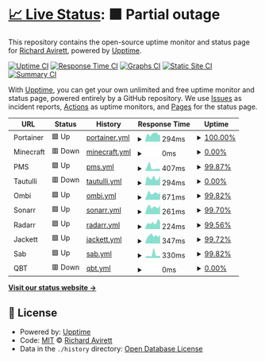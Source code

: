 # [📈 Live Status](https://status.redacted-designs.com): <!--live status--> **🟧 Partial outage**

This repository contains the open-source uptime monitor and status page for [Richard Avirett](https://status.redacted-designs.com), powered by [Upptime](https://github.com/upptime/upptime).

[![Uptime CI](https://github.com/ravirett/megastor-monitor/workflows/Uptime%20CI/badge.svg)](https://github.com/ravirett/megastor-monitor/actions?query=workflow%3A%22Uptime+CI%22)
[![Response Time CI](https://github.com/ravirett/megastor-monitor/workflows/Response%20Time%20CI/badge.svg)](https://github.com/ravirett/megastor-monitor/actions?query=workflow%3A%22Response+Time+CI%22)
[![Graphs CI](https://github.com/ravirett/megastor-monitor/workflows/Graphs%20CI/badge.svg)](https://github.com/ravirett/megastor-monitor/actions?query=workflow%3A%22Graphs+CI%22)
[![Static Site CI](https://github.com/ravirett/megastor-monitor/workflows/Static%20Site%20CI/badge.svg)](https://github.com/ravirett/megastor-monitor/actions?query=workflow%3A%22Static+Site+CI%22)
[![Summary CI](https://github.com/ravirett/megastor-monitor/workflows/Summary%20CI/badge.svg)](https://github.com/ravirett/megastor-monitor/actions?query=workflow%3A%22Summary+CI%22)

With [Upptime](https://upptime.js.org), you can get your own unlimited and free uptime monitor and status page, powered entirely by a GitHub repository. We use [Issues](https://github.com/ravirett/megastor-monitor/issues) as incident reports, [Actions](https://github.com/ravirett/megastor-monitor/actions) as uptime monitors, and [Pages](https://status.redacted-designs.com) for the status page.

<!--start: status pages-->
<!-- This summary is generated by Upptime (https://github.com/upptime/upptime) -->
<!-- Do not edit this manually, your changes will be overwritten -->
<!-- prettier-ignore -->
| URL | Status | History | Response Time | Uptime |
| --- | ------ | ------- | ------------- | ------ |
| <img alt="" src="https://icons.duckduckgo.com/ip3/null.ico" height="13"> Portainer | 🟩 Up | [portainer.yml](https://github.com/ravirett/megastor-monitor/commits/HEAD/history/portainer.yml) | <details><summary><img alt="Response time graph" src="./graphs/portainer/response-time-week.png" height="20"> 294ms</summary><br><a href="https://ravirett.github.io/megastor-monitor/history/portainer"><img alt="Response time 333" src="https://img.shields.io/endpoint?url=https%3A%2F%2Fraw.githubusercontent.com%2Fravirett%2Fmegastor-monitor%2FHEAD%2Fapi%2Fportainer%2Fresponse-time.json"></a><br><a href="https://ravirett.github.io/megastor-monitor/history/portainer"><img alt="24-hour response time 298" src="https://img.shields.io/endpoint?url=https%3A%2F%2Fraw.githubusercontent.com%2Fravirett%2Fmegastor-monitor%2FHEAD%2Fapi%2Fportainer%2Fresponse-time-day.json"></a><br><a href="https://ravirett.github.io/megastor-monitor/history/portainer"><img alt="7-day response time 294" src="https://img.shields.io/endpoint?url=https%3A%2F%2Fraw.githubusercontent.com%2Fravirett%2Fmegastor-monitor%2FHEAD%2Fapi%2Fportainer%2Fresponse-time-week.json"></a><br><a href="https://ravirett.github.io/megastor-monitor/history/portainer"><img alt="30-day response time 333" src="https://img.shields.io/endpoint?url=https%3A%2F%2Fraw.githubusercontent.com%2Fravirett%2Fmegastor-monitor%2FHEAD%2Fapi%2Fportainer%2Fresponse-time-month.json"></a><br><a href="https://ravirett.github.io/megastor-monitor/history/portainer"><img alt="1-year response time 333" src="https://img.shields.io/endpoint?url=https%3A%2F%2Fraw.githubusercontent.com%2Fravirett%2Fmegastor-monitor%2FHEAD%2Fapi%2Fportainer%2Fresponse-time-year.json"></a></details> | <details><summary><a href="https://ravirett.github.io/megastor-monitor/history/portainer">100.00%</a></summary><a href="https://ravirett.github.io/megastor-monitor/history/portainer"><img alt="All-time uptime 99.99%" src="https://img.shields.io/endpoint?url=https%3A%2F%2Fraw.githubusercontent.com%2Fravirett%2Fmegastor-monitor%2FHEAD%2Fapi%2Fportainer%2Fuptime.json"></a><br><a href="https://ravirett.github.io/megastor-monitor/history/portainer"><img alt="24-hour uptime 100.00%" src="https://img.shields.io/endpoint?url=https%3A%2F%2Fraw.githubusercontent.com%2Fravirett%2Fmegastor-monitor%2FHEAD%2Fapi%2Fportainer%2Fuptime-day.json"></a><br><a href="https://ravirett.github.io/megastor-monitor/history/portainer"><img alt="7-day uptime 100.00%" src="https://img.shields.io/endpoint?url=https%3A%2F%2Fraw.githubusercontent.com%2Fravirett%2Fmegastor-monitor%2FHEAD%2Fapi%2Fportainer%2Fuptime-week.json"></a><br><a href="https://ravirett.github.io/megastor-monitor/history/portainer"><img alt="30-day uptime 99.99%" src="https://img.shields.io/endpoint?url=https%3A%2F%2Fraw.githubusercontent.com%2Fravirett%2Fmegastor-monitor%2FHEAD%2Fapi%2Fportainer%2Fuptime-month.json"></a><br><a href="https://ravirett.github.io/megastor-monitor/history/portainer"><img alt="1-year uptime 99.99%" src="https://img.shields.io/endpoint?url=https%3A%2F%2Fraw.githubusercontent.com%2Fravirett%2Fmegastor-monitor%2FHEAD%2Fapi%2Fportainer%2Fuptime-year.json"></a></details>
| <img alt="" src="https://icons.duckduckgo.com/ip3/null.ico" height="13"> Minecraft | 🟥 Down | [minecraft.yml](https://github.com/ravirett/megastor-monitor/commits/HEAD/history/minecraft.yml) | <details><summary><img alt="Response time graph" src="./graphs/minecraft/response-time-week.png" height="20"> 0ms</summary><br><a href="https://ravirett.github.io/megastor-monitor/history/minecraft"><img alt="Response time 0" src="https://img.shields.io/endpoint?url=https%3A%2F%2Fraw.githubusercontent.com%2Fravirett%2Fmegastor-monitor%2FHEAD%2Fapi%2Fminecraft%2Fresponse-time.json"></a><br><a href="https://ravirett.github.io/megastor-monitor/history/minecraft"><img alt="24-hour response time 0" src="https://img.shields.io/endpoint?url=https%3A%2F%2Fraw.githubusercontent.com%2Fravirett%2Fmegastor-monitor%2FHEAD%2Fapi%2Fminecraft%2Fresponse-time-day.json"></a><br><a href="https://ravirett.github.io/megastor-monitor/history/minecraft"><img alt="7-day response time 0" src="https://img.shields.io/endpoint?url=https%3A%2F%2Fraw.githubusercontent.com%2Fravirett%2Fmegastor-monitor%2FHEAD%2Fapi%2Fminecraft%2Fresponse-time-week.json"></a><br><a href="https://ravirett.github.io/megastor-monitor/history/minecraft"><img alt="30-day response time 0" src="https://img.shields.io/endpoint?url=https%3A%2F%2Fraw.githubusercontent.com%2Fravirett%2Fmegastor-monitor%2FHEAD%2Fapi%2Fminecraft%2Fresponse-time-month.json"></a><br><a href="https://ravirett.github.io/megastor-monitor/history/minecraft"><img alt="1-year response time 0" src="https://img.shields.io/endpoint?url=https%3A%2F%2Fraw.githubusercontent.com%2Fravirett%2Fmegastor-monitor%2FHEAD%2Fapi%2Fminecraft%2Fresponse-time-year.json"></a></details> | <details><summary><a href="https://ravirett.github.io/megastor-monitor/history/minecraft">0.00%</a></summary><a href="https://ravirett.github.io/megastor-monitor/history/minecraft"><img alt="All-time uptime 0.00%" src="https://img.shields.io/endpoint?url=https%3A%2F%2Fraw.githubusercontent.com%2Fravirett%2Fmegastor-monitor%2FHEAD%2Fapi%2Fminecraft%2Fuptime.json"></a><br><a href="https://ravirett.github.io/megastor-monitor/history/minecraft"><img alt="24-hour uptime 0.00%" src="https://img.shields.io/endpoint?url=https%3A%2F%2Fraw.githubusercontent.com%2Fravirett%2Fmegastor-monitor%2FHEAD%2Fapi%2Fminecraft%2Fuptime-day.json"></a><br><a href="https://ravirett.github.io/megastor-monitor/history/minecraft"><img alt="7-day uptime 0.00%" src="https://img.shields.io/endpoint?url=https%3A%2F%2Fraw.githubusercontent.com%2Fravirett%2Fmegastor-monitor%2FHEAD%2Fapi%2Fminecraft%2Fuptime-week.json"></a><br><a href="https://ravirett.github.io/megastor-monitor/history/minecraft"><img alt="30-day uptime 0.00%" src="https://img.shields.io/endpoint?url=https%3A%2F%2Fraw.githubusercontent.com%2Fravirett%2Fmegastor-monitor%2FHEAD%2Fapi%2Fminecraft%2Fuptime-month.json"></a><br><a href="https://ravirett.github.io/megastor-monitor/history/minecraft"><img alt="1-year uptime 0.00%" src="https://img.shields.io/endpoint?url=https%3A%2F%2Fraw.githubusercontent.com%2Fravirett%2Fmegastor-monitor%2FHEAD%2Fapi%2Fminecraft%2Fuptime-year.json"></a></details>
| <img alt="" src="https://icons.duckduckgo.com/ip3/null.ico" height="13"> PMS | 🟩 Up | [pms.yml](https://github.com/ravirett/megastor-monitor/commits/HEAD/history/pms.yml) | <details><summary><img alt="Response time graph" src="./graphs/pms/response-time-week.png" height="20"> 407ms</summary><br><a href="https://ravirett.github.io/megastor-monitor/history/pms"><img alt="Response time 333" src="https://img.shields.io/endpoint?url=https%3A%2F%2Fraw.githubusercontent.com%2Fravirett%2Fmegastor-monitor%2FHEAD%2Fapi%2Fpms%2Fresponse-time.json"></a><br><a href="https://ravirett.github.io/megastor-monitor/history/pms"><img alt="24-hour response time 263" src="https://img.shields.io/endpoint?url=https%3A%2F%2Fraw.githubusercontent.com%2Fravirett%2Fmegastor-monitor%2FHEAD%2Fapi%2Fpms%2Fresponse-time-day.json"></a><br><a href="https://ravirett.github.io/megastor-monitor/history/pms"><img alt="7-day response time 407" src="https://img.shields.io/endpoint?url=https%3A%2F%2Fraw.githubusercontent.com%2Fravirett%2Fmegastor-monitor%2FHEAD%2Fapi%2Fpms%2Fresponse-time-week.json"></a><br><a href="https://ravirett.github.io/megastor-monitor/history/pms"><img alt="30-day response time 333" src="https://img.shields.io/endpoint?url=https%3A%2F%2Fraw.githubusercontent.com%2Fravirett%2Fmegastor-monitor%2FHEAD%2Fapi%2Fpms%2Fresponse-time-month.json"></a><br><a href="https://ravirett.github.io/megastor-monitor/history/pms"><img alt="1-year response time 333" src="https://img.shields.io/endpoint?url=https%3A%2F%2Fraw.githubusercontent.com%2Fravirett%2Fmegastor-monitor%2FHEAD%2Fapi%2Fpms%2Fresponse-time-year.json"></a></details> | <details><summary><a href="https://ravirett.github.io/megastor-monitor/history/pms">99.87%</a></summary><a href="https://ravirett.github.io/megastor-monitor/history/pms"><img alt="All-time uptime 99.83%" src="https://img.shields.io/endpoint?url=https%3A%2F%2Fraw.githubusercontent.com%2Fravirett%2Fmegastor-monitor%2FHEAD%2Fapi%2Fpms%2Fuptime.json"></a><br><a href="https://ravirett.github.io/megastor-monitor/history/pms"><img alt="24-hour uptime 99.06%" src="https://img.shields.io/endpoint?url=https%3A%2F%2Fraw.githubusercontent.com%2Fravirett%2Fmegastor-monitor%2FHEAD%2Fapi%2Fpms%2Fuptime-day.json"></a><br><a href="https://ravirett.github.io/megastor-monitor/history/pms"><img alt="7-day uptime 99.87%" src="https://img.shields.io/endpoint?url=https%3A%2F%2Fraw.githubusercontent.com%2Fravirett%2Fmegastor-monitor%2FHEAD%2Fapi%2Fpms%2Fuptime-week.json"></a><br><a href="https://ravirett.github.io/megastor-monitor/history/pms"><img alt="30-day uptime 99.83%" src="https://img.shields.io/endpoint?url=https%3A%2F%2Fraw.githubusercontent.com%2Fravirett%2Fmegastor-monitor%2FHEAD%2Fapi%2Fpms%2Fuptime-month.json"></a><br><a href="https://ravirett.github.io/megastor-monitor/history/pms"><img alt="1-year uptime 99.83%" src="https://img.shields.io/endpoint?url=https%3A%2F%2Fraw.githubusercontent.com%2Fravirett%2Fmegastor-monitor%2FHEAD%2Fapi%2Fpms%2Fuptime-year.json"></a></details>
| <img alt="" src="https://icons.duckduckgo.com/ip3/null.ico" height="13"> Tautulli | 🟥 Down | [tautulli.yml](https://github.com/ravirett/megastor-monitor/commits/HEAD/history/tautulli.yml) | <details><summary><img alt="Response time graph" src="./graphs/tautulli/response-time-week.png" height="20"> 294ms</summary><br><a href="https://ravirett.github.io/megastor-monitor/history/tautulli"><img alt="Response time 259" src="https://img.shields.io/endpoint?url=https%3A%2F%2Fraw.githubusercontent.com%2Fravirett%2Fmegastor-monitor%2FHEAD%2Fapi%2Ftautulli%2Fresponse-time.json"></a><br><a href="https://ravirett.github.io/megastor-monitor/history/tautulli"><img alt="24-hour response time 378" src="https://img.shields.io/endpoint?url=https%3A%2F%2Fraw.githubusercontent.com%2Fravirett%2Fmegastor-monitor%2FHEAD%2Fapi%2Ftautulli%2Fresponse-time-day.json"></a><br><a href="https://ravirett.github.io/megastor-monitor/history/tautulli"><img alt="7-day response time 294" src="https://img.shields.io/endpoint?url=https%3A%2F%2Fraw.githubusercontent.com%2Fravirett%2Fmegastor-monitor%2FHEAD%2Fapi%2Ftautulli%2Fresponse-time-week.json"></a><br><a href="https://ravirett.github.io/megastor-monitor/history/tautulli"><img alt="30-day response time 259" src="https://img.shields.io/endpoint?url=https%3A%2F%2Fraw.githubusercontent.com%2Fravirett%2Fmegastor-monitor%2FHEAD%2Fapi%2Ftautulli%2Fresponse-time-month.json"></a><br><a href="https://ravirett.github.io/megastor-monitor/history/tautulli"><img alt="1-year response time 259" src="https://img.shields.io/endpoint?url=https%3A%2F%2Fraw.githubusercontent.com%2Fravirett%2Fmegastor-monitor%2FHEAD%2Fapi%2Ftautulli%2Fresponse-time-year.json"></a></details> | <details><summary><a href="https://ravirett.github.io/megastor-monitor/history/tautulli">0.00%</a></summary><a href="https://ravirett.github.io/megastor-monitor/history/tautulli"><img alt="All-time uptime 0.00%" src="https://img.shields.io/endpoint?url=https%3A%2F%2Fraw.githubusercontent.com%2Fravirett%2Fmegastor-monitor%2FHEAD%2Fapi%2Ftautulli%2Fuptime.json"></a><br><a href="https://ravirett.github.io/megastor-monitor/history/tautulli"><img alt="24-hour uptime 0.00%" src="https://img.shields.io/endpoint?url=https%3A%2F%2Fraw.githubusercontent.com%2Fravirett%2Fmegastor-monitor%2FHEAD%2Fapi%2Ftautulli%2Fuptime-day.json"></a><br><a href="https://ravirett.github.io/megastor-monitor/history/tautulli"><img alt="7-day uptime 0.00%" src="https://img.shields.io/endpoint?url=https%3A%2F%2Fraw.githubusercontent.com%2Fravirett%2Fmegastor-monitor%2FHEAD%2Fapi%2Ftautulli%2Fuptime-week.json"></a><br><a href="https://ravirett.github.io/megastor-monitor/history/tautulli"><img alt="30-day uptime 0.00%" src="https://img.shields.io/endpoint?url=https%3A%2F%2Fraw.githubusercontent.com%2Fravirett%2Fmegastor-monitor%2FHEAD%2Fapi%2Ftautulli%2Fuptime-month.json"></a><br><a href="https://ravirett.github.io/megastor-monitor/history/tautulli"><img alt="1-year uptime 0.00%" src="https://img.shields.io/endpoint?url=https%3A%2F%2Fraw.githubusercontent.com%2Fravirett%2Fmegastor-monitor%2FHEAD%2Fapi%2Ftautulli%2Fuptime-year.json"></a></details>
| <img alt="" src="https://icons.duckduckgo.com/ip3/null.ico" height="13"> Ombi | 🟩 Up | [ombi.yml](https://github.com/ravirett/megastor-monitor/commits/HEAD/history/ombi.yml) | <details><summary><img alt="Response time graph" src="./graphs/ombi/response-time-week.png" height="20"> 671ms</summary><br><a href="https://ravirett.github.io/megastor-monitor/history/ombi"><img alt="Response time 919" src="https://img.shields.io/endpoint?url=https%3A%2F%2Fraw.githubusercontent.com%2Fravirett%2Fmegastor-monitor%2FHEAD%2Fapi%2Fombi%2Fresponse-time.json"></a><br><a href="https://ravirett.github.io/megastor-monitor/history/ombi"><img alt="24-hour response time 2132" src="https://img.shields.io/endpoint?url=https%3A%2F%2Fraw.githubusercontent.com%2Fravirett%2Fmegastor-monitor%2FHEAD%2Fapi%2Fombi%2Fresponse-time-day.json"></a><br><a href="https://ravirett.github.io/megastor-monitor/history/ombi"><img alt="7-day response time 671" src="https://img.shields.io/endpoint?url=https%3A%2F%2Fraw.githubusercontent.com%2Fravirett%2Fmegastor-monitor%2FHEAD%2Fapi%2Fombi%2Fresponse-time-week.json"></a><br><a href="https://ravirett.github.io/megastor-monitor/history/ombi"><img alt="30-day response time 919" src="https://img.shields.io/endpoint?url=https%3A%2F%2Fraw.githubusercontent.com%2Fravirett%2Fmegastor-monitor%2FHEAD%2Fapi%2Fombi%2Fresponse-time-month.json"></a><br><a href="https://ravirett.github.io/megastor-monitor/history/ombi"><img alt="1-year response time 919" src="https://img.shields.io/endpoint?url=https%3A%2F%2Fraw.githubusercontent.com%2Fravirett%2Fmegastor-monitor%2FHEAD%2Fapi%2Fombi%2Fresponse-time-year.json"></a></details> | <details><summary><a href="https://ravirett.github.io/megastor-monitor/history/ombi">99.82%</a></summary><a href="https://ravirett.github.io/megastor-monitor/history/ombi"><img alt="All-time uptime 99.81%" src="https://img.shields.io/endpoint?url=https%3A%2F%2Fraw.githubusercontent.com%2Fravirett%2Fmegastor-monitor%2FHEAD%2Fapi%2Fombi%2Fuptime.json"></a><br><a href="https://ravirett.github.io/megastor-monitor/history/ombi"><img alt="24-hour uptime 98.75%" src="https://img.shields.io/endpoint?url=https%3A%2F%2Fraw.githubusercontent.com%2Fravirett%2Fmegastor-monitor%2FHEAD%2Fapi%2Fombi%2Fuptime-day.json"></a><br><a href="https://ravirett.github.io/megastor-monitor/history/ombi"><img alt="7-day uptime 99.82%" src="https://img.shields.io/endpoint?url=https%3A%2F%2Fraw.githubusercontent.com%2Fravirett%2Fmegastor-monitor%2FHEAD%2Fapi%2Fombi%2Fuptime-week.json"></a><br><a href="https://ravirett.github.io/megastor-monitor/history/ombi"><img alt="30-day uptime 99.81%" src="https://img.shields.io/endpoint?url=https%3A%2F%2Fraw.githubusercontent.com%2Fravirett%2Fmegastor-monitor%2FHEAD%2Fapi%2Fombi%2Fuptime-month.json"></a><br><a href="https://ravirett.github.io/megastor-monitor/history/ombi"><img alt="1-year uptime 99.81%" src="https://img.shields.io/endpoint?url=https%3A%2F%2Fraw.githubusercontent.com%2Fravirett%2Fmegastor-monitor%2FHEAD%2Fapi%2Fombi%2Fuptime-year.json"></a></details>
| <img alt="" src="https://icons.duckduckgo.com/ip3/null.ico" height="13"> Sonarr | 🟩 Up | [sonarr.yml](https://github.com/ravirett/megastor-monitor/commits/HEAD/history/sonarr.yml) | <details><summary><img alt="Response time graph" src="./graphs/sonarr/response-time-week.png" height="20"> 261ms</summary><br><a href="https://ravirett.github.io/megastor-monitor/history/sonarr"><img alt="Response time 233" src="https://img.shields.io/endpoint?url=https%3A%2F%2Fraw.githubusercontent.com%2Fravirett%2Fmegastor-monitor%2FHEAD%2Fapi%2Fsonarr%2Fresponse-time.json"></a><br><a href="https://ravirett.github.io/megastor-monitor/history/sonarr"><img alt="24-hour response time 292" src="https://img.shields.io/endpoint?url=https%3A%2F%2Fraw.githubusercontent.com%2Fravirett%2Fmegastor-monitor%2FHEAD%2Fapi%2Fsonarr%2Fresponse-time-day.json"></a><br><a href="https://ravirett.github.io/megastor-monitor/history/sonarr"><img alt="7-day response time 261" src="https://img.shields.io/endpoint?url=https%3A%2F%2Fraw.githubusercontent.com%2Fravirett%2Fmegastor-monitor%2FHEAD%2Fapi%2Fsonarr%2Fresponse-time-week.json"></a><br><a href="https://ravirett.github.io/megastor-monitor/history/sonarr"><img alt="30-day response time 233" src="https://img.shields.io/endpoint?url=https%3A%2F%2Fraw.githubusercontent.com%2Fravirett%2Fmegastor-monitor%2FHEAD%2Fapi%2Fsonarr%2Fresponse-time-month.json"></a><br><a href="https://ravirett.github.io/megastor-monitor/history/sonarr"><img alt="1-year response time 233" src="https://img.shields.io/endpoint?url=https%3A%2F%2Fraw.githubusercontent.com%2Fravirett%2Fmegastor-monitor%2FHEAD%2Fapi%2Fsonarr%2Fresponse-time-year.json"></a></details> | <details><summary><a href="https://ravirett.github.io/megastor-monitor/history/sonarr">99.70%</a></summary><a href="https://ravirett.github.io/megastor-monitor/history/sonarr"><img alt="All-time uptime 99.78%" src="https://img.shields.io/endpoint?url=https%3A%2F%2Fraw.githubusercontent.com%2Fravirett%2Fmegastor-monitor%2FHEAD%2Fapi%2Fsonarr%2Fuptime.json"></a><br><a href="https://ravirett.github.io/megastor-monitor/history/sonarr"><img alt="24-hour uptime 97.91%" src="https://img.shields.io/endpoint?url=https%3A%2F%2Fraw.githubusercontent.com%2Fravirett%2Fmegastor-monitor%2FHEAD%2Fapi%2Fsonarr%2Fuptime-day.json"></a><br><a href="https://ravirett.github.io/megastor-monitor/history/sonarr"><img alt="7-day uptime 99.70%" src="https://img.shields.io/endpoint?url=https%3A%2F%2Fraw.githubusercontent.com%2Fravirett%2Fmegastor-monitor%2FHEAD%2Fapi%2Fsonarr%2Fuptime-week.json"></a><br><a href="https://ravirett.github.io/megastor-monitor/history/sonarr"><img alt="30-day uptime 99.78%" src="https://img.shields.io/endpoint?url=https%3A%2F%2Fraw.githubusercontent.com%2Fravirett%2Fmegastor-monitor%2FHEAD%2Fapi%2Fsonarr%2Fuptime-month.json"></a><br><a href="https://ravirett.github.io/megastor-monitor/history/sonarr"><img alt="1-year uptime 99.78%" src="https://img.shields.io/endpoint?url=https%3A%2F%2Fraw.githubusercontent.com%2Fravirett%2Fmegastor-monitor%2FHEAD%2Fapi%2Fsonarr%2Fuptime-year.json"></a></details>
| <img alt="" src="https://icons.duckduckgo.com/ip3/null.ico" height="13"> Radarr | 🟩 Up | [radarr.yml](https://github.com/ravirett/megastor-monitor/commits/HEAD/history/radarr.yml) | <details><summary><img alt="Response time graph" src="./graphs/radarr/response-time-week.png" height="20"> 224ms</summary><br><a href="https://ravirett.github.io/megastor-monitor/history/radarr"><img alt="Response time 214" src="https://img.shields.io/endpoint?url=https%3A%2F%2Fraw.githubusercontent.com%2Fravirett%2Fmegastor-monitor%2FHEAD%2Fapi%2Fradarr%2Fresponse-time.json"></a><br><a href="https://ravirett.github.io/megastor-monitor/history/radarr"><img alt="24-hour response time 249" src="https://img.shields.io/endpoint?url=https%3A%2F%2Fraw.githubusercontent.com%2Fravirett%2Fmegastor-monitor%2FHEAD%2Fapi%2Fradarr%2Fresponse-time-day.json"></a><br><a href="https://ravirett.github.io/megastor-monitor/history/radarr"><img alt="7-day response time 224" src="https://img.shields.io/endpoint?url=https%3A%2F%2Fraw.githubusercontent.com%2Fravirett%2Fmegastor-monitor%2FHEAD%2Fapi%2Fradarr%2Fresponse-time-week.json"></a><br><a href="https://ravirett.github.io/megastor-monitor/history/radarr"><img alt="30-day response time 214" src="https://img.shields.io/endpoint?url=https%3A%2F%2Fraw.githubusercontent.com%2Fravirett%2Fmegastor-monitor%2FHEAD%2Fapi%2Fradarr%2Fresponse-time-month.json"></a><br><a href="https://ravirett.github.io/megastor-monitor/history/radarr"><img alt="1-year response time 214" src="https://img.shields.io/endpoint?url=https%3A%2F%2Fraw.githubusercontent.com%2Fravirett%2Fmegastor-monitor%2FHEAD%2Fapi%2Fradarr%2Fresponse-time-year.json"></a></details> | <details><summary><a href="https://ravirett.github.io/megastor-monitor/history/radarr">99.56%</a></summary><a href="https://ravirett.github.io/megastor-monitor/history/radarr"><img alt="All-time uptime 99.75%" src="https://img.shields.io/endpoint?url=https%3A%2F%2Fraw.githubusercontent.com%2Fravirett%2Fmegastor-monitor%2FHEAD%2Fapi%2Fradarr%2Fuptime.json"></a><br><a href="https://ravirett.github.io/megastor-monitor/history/radarr"><img alt="24-hour uptime 97.99%" src="https://img.shields.io/endpoint?url=https%3A%2F%2Fraw.githubusercontent.com%2Fravirett%2Fmegastor-monitor%2FHEAD%2Fapi%2Fradarr%2Fuptime-day.json"></a><br><a href="https://ravirett.github.io/megastor-monitor/history/radarr"><img alt="7-day uptime 99.56%" src="https://img.shields.io/endpoint?url=https%3A%2F%2Fraw.githubusercontent.com%2Fravirett%2Fmegastor-monitor%2FHEAD%2Fapi%2Fradarr%2Fuptime-week.json"></a><br><a href="https://ravirett.github.io/megastor-monitor/history/radarr"><img alt="30-day uptime 99.75%" src="https://img.shields.io/endpoint?url=https%3A%2F%2Fraw.githubusercontent.com%2Fravirett%2Fmegastor-monitor%2FHEAD%2Fapi%2Fradarr%2Fuptime-month.json"></a><br><a href="https://ravirett.github.io/megastor-monitor/history/radarr"><img alt="1-year uptime 99.75%" src="https://img.shields.io/endpoint?url=https%3A%2F%2Fraw.githubusercontent.com%2Fravirett%2Fmegastor-monitor%2FHEAD%2Fapi%2Fradarr%2Fuptime-year.json"></a></details>
| <img alt="" src="https://icons.duckduckgo.com/ip3/null.ico" height="13"> Jackett | 🟩 Up | [jackett.yml](https://github.com/ravirett/megastor-monitor/commits/HEAD/history/jackett.yml) | <details><summary><img alt="Response time graph" src="./graphs/jackett/response-time-week.png" height="20"> 347ms</summary><br><a href="https://ravirett.github.io/megastor-monitor/history/jackett"><img alt="Response time 302" src="https://img.shields.io/endpoint?url=https%3A%2F%2Fraw.githubusercontent.com%2Fravirett%2Fmegastor-monitor%2FHEAD%2Fapi%2Fjackett%2Fresponse-time.json"></a><br><a href="https://ravirett.github.io/megastor-monitor/history/jackett"><img alt="24-hour response time 363" src="https://img.shields.io/endpoint?url=https%3A%2F%2Fraw.githubusercontent.com%2Fravirett%2Fmegastor-monitor%2FHEAD%2Fapi%2Fjackett%2Fresponse-time-day.json"></a><br><a href="https://ravirett.github.io/megastor-monitor/history/jackett"><img alt="7-day response time 347" src="https://img.shields.io/endpoint?url=https%3A%2F%2Fraw.githubusercontent.com%2Fravirett%2Fmegastor-monitor%2FHEAD%2Fapi%2Fjackett%2Fresponse-time-week.json"></a><br><a href="https://ravirett.github.io/megastor-monitor/history/jackett"><img alt="30-day response time 302" src="https://img.shields.io/endpoint?url=https%3A%2F%2Fraw.githubusercontent.com%2Fravirett%2Fmegastor-monitor%2FHEAD%2Fapi%2Fjackett%2Fresponse-time-month.json"></a><br><a href="https://ravirett.github.io/megastor-monitor/history/jackett"><img alt="1-year response time 302" src="https://img.shields.io/endpoint?url=https%3A%2F%2Fraw.githubusercontent.com%2Fravirett%2Fmegastor-monitor%2FHEAD%2Fapi%2Fjackett%2Fresponse-time-year.json"></a></details> | <details><summary><a href="https://ravirett.github.io/megastor-monitor/history/jackett">99.72%</a></summary><a href="https://ravirett.github.io/megastor-monitor/history/jackett"><img alt="All-time uptime 99.92%" src="https://img.shields.io/endpoint?url=https%3A%2F%2Fraw.githubusercontent.com%2Fravirett%2Fmegastor-monitor%2FHEAD%2Fapi%2Fjackett%2Fuptime.json"></a><br><a href="https://ravirett.github.io/megastor-monitor/history/jackett"><img alt="24-hour uptime 98.03%" src="https://img.shields.io/endpoint?url=https%3A%2F%2Fraw.githubusercontent.com%2Fravirett%2Fmegastor-monitor%2FHEAD%2Fapi%2Fjackett%2Fuptime-day.json"></a><br><a href="https://ravirett.github.io/megastor-monitor/history/jackett"><img alt="7-day uptime 99.72%" src="https://img.shields.io/endpoint?url=https%3A%2F%2Fraw.githubusercontent.com%2Fravirett%2Fmegastor-monitor%2FHEAD%2Fapi%2Fjackett%2Fuptime-week.json"></a><br><a href="https://ravirett.github.io/megastor-monitor/history/jackett"><img alt="30-day uptime 99.92%" src="https://img.shields.io/endpoint?url=https%3A%2F%2Fraw.githubusercontent.com%2Fravirett%2Fmegastor-monitor%2FHEAD%2Fapi%2Fjackett%2Fuptime-month.json"></a><br><a href="https://ravirett.github.io/megastor-monitor/history/jackett"><img alt="1-year uptime 99.92%" src="https://img.shields.io/endpoint?url=https%3A%2F%2Fraw.githubusercontent.com%2Fravirett%2Fmegastor-monitor%2FHEAD%2Fapi%2Fjackett%2Fuptime-year.json"></a></details>
| <img alt="" src="https://icons.duckduckgo.com/ip3/null.ico" height="13"> Sab | 🟩 Up | [sab.yml](https://github.com/ravirett/megastor-monitor/commits/HEAD/history/sab.yml) | <details><summary><img alt="Response time graph" src="./graphs/sab/response-time-week.png" height="20"> 330ms</summary><br><a href="https://ravirett.github.io/megastor-monitor/history/sab"><img alt="Response time 253" src="https://img.shields.io/endpoint?url=https%3A%2F%2Fraw.githubusercontent.com%2Fravirett%2Fmegastor-monitor%2FHEAD%2Fapi%2Fsab%2Fresponse-time.json"></a><br><a href="https://ravirett.github.io/megastor-monitor/history/sab"><img alt="24-hour response time 183" src="https://img.shields.io/endpoint?url=https%3A%2F%2Fraw.githubusercontent.com%2Fravirett%2Fmegastor-monitor%2FHEAD%2Fapi%2Fsab%2Fresponse-time-day.json"></a><br><a href="https://ravirett.github.io/megastor-monitor/history/sab"><img alt="7-day response time 330" src="https://img.shields.io/endpoint?url=https%3A%2F%2Fraw.githubusercontent.com%2Fravirett%2Fmegastor-monitor%2FHEAD%2Fapi%2Fsab%2Fresponse-time-week.json"></a><br><a href="https://ravirett.github.io/megastor-monitor/history/sab"><img alt="30-day response time 253" src="https://img.shields.io/endpoint?url=https%3A%2F%2Fraw.githubusercontent.com%2Fravirett%2Fmegastor-monitor%2FHEAD%2Fapi%2Fsab%2Fresponse-time-month.json"></a><br><a href="https://ravirett.github.io/megastor-monitor/history/sab"><img alt="1-year response time 253" src="https://img.shields.io/endpoint?url=https%3A%2F%2Fraw.githubusercontent.com%2Fravirett%2Fmegastor-monitor%2FHEAD%2Fapi%2Fsab%2Fresponse-time-year.json"></a></details> | <details><summary><a href="https://ravirett.github.io/megastor-monitor/history/sab">99.82%</a></summary><a href="https://ravirett.github.io/megastor-monitor/history/sab"><img alt="All-time uptime 99.84%" src="https://img.shields.io/endpoint?url=https%3A%2F%2Fraw.githubusercontent.com%2Fravirett%2Fmegastor-monitor%2FHEAD%2Fapi%2Fsab%2Fuptime.json"></a><br><a href="https://ravirett.github.io/megastor-monitor/history/sab"><img alt="24-hour uptime 98.76%" src="https://img.shields.io/endpoint?url=https%3A%2F%2Fraw.githubusercontent.com%2Fravirett%2Fmegastor-monitor%2FHEAD%2Fapi%2Fsab%2Fuptime-day.json"></a><br><a href="https://ravirett.github.io/megastor-monitor/history/sab"><img alt="7-day uptime 99.82%" src="https://img.shields.io/endpoint?url=https%3A%2F%2Fraw.githubusercontent.com%2Fravirett%2Fmegastor-monitor%2FHEAD%2Fapi%2Fsab%2Fuptime-week.json"></a><br><a href="https://ravirett.github.io/megastor-monitor/history/sab"><img alt="30-day uptime 99.84%" src="https://img.shields.io/endpoint?url=https%3A%2F%2Fraw.githubusercontent.com%2Fravirett%2Fmegastor-monitor%2FHEAD%2Fapi%2Fsab%2Fuptime-month.json"></a><br><a href="https://ravirett.github.io/megastor-monitor/history/sab"><img alt="1-year uptime 99.84%" src="https://img.shields.io/endpoint?url=https%3A%2F%2Fraw.githubusercontent.com%2Fravirett%2Fmegastor-monitor%2FHEAD%2Fapi%2Fsab%2Fuptime-year.json"></a></details>
| <img alt="" src="https://icons.duckduckgo.com/ip3/null.ico" height="13"> QBT | 🟥 Down | [qbt.yml](https://github.com/ravirett/megastor-monitor/commits/HEAD/history/qbt.yml) | <details><summary><img alt="Response time graph" src="./graphs/qbt/response-time-week.png" height="20"> 0ms</summary><br><a href="https://ravirett.github.io/megastor-monitor/history/qbt"><img alt="Response time 0" src="https://img.shields.io/endpoint?url=https%3A%2F%2Fraw.githubusercontent.com%2Fravirett%2Fmegastor-monitor%2FHEAD%2Fapi%2Fqbt%2Fresponse-time.json"></a><br><a href="https://ravirett.github.io/megastor-monitor/history/qbt"><img alt="24-hour response time 0" src="https://img.shields.io/endpoint?url=https%3A%2F%2Fraw.githubusercontent.com%2Fravirett%2Fmegastor-monitor%2FHEAD%2Fapi%2Fqbt%2Fresponse-time-day.json"></a><br><a href="https://ravirett.github.io/megastor-monitor/history/qbt"><img alt="7-day response time 0" src="https://img.shields.io/endpoint?url=https%3A%2F%2Fraw.githubusercontent.com%2Fravirett%2Fmegastor-monitor%2FHEAD%2Fapi%2Fqbt%2Fresponse-time-week.json"></a><br><a href="https://ravirett.github.io/megastor-monitor/history/qbt"><img alt="30-day response time 0" src="https://img.shields.io/endpoint?url=https%3A%2F%2Fraw.githubusercontent.com%2Fravirett%2Fmegastor-monitor%2FHEAD%2Fapi%2Fqbt%2Fresponse-time-month.json"></a><br><a href="https://ravirett.github.io/megastor-monitor/history/qbt"><img alt="1-year response time 0" src="https://img.shields.io/endpoint?url=https%3A%2F%2Fraw.githubusercontent.com%2Fravirett%2Fmegastor-monitor%2FHEAD%2Fapi%2Fqbt%2Fresponse-time-year.json"></a></details> | <details><summary><a href="https://ravirett.github.io/megastor-monitor/history/qbt">0.00%</a></summary><a href="https://ravirett.github.io/megastor-monitor/history/qbt"><img alt="All-time uptime 0.00%" src="https://img.shields.io/endpoint?url=https%3A%2F%2Fraw.githubusercontent.com%2Fravirett%2Fmegastor-monitor%2FHEAD%2Fapi%2Fqbt%2Fuptime.json"></a><br><a href="https://ravirett.github.io/megastor-monitor/history/qbt"><img alt="24-hour uptime 0.00%" src="https://img.shields.io/endpoint?url=https%3A%2F%2Fraw.githubusercontent.com%2Fravirett%2Fmegastor-monitor%2FHEAD%2Fapi%2Fqbt%2Fuptime-day.json"></a><br><a href="https://ravirett.github.io/megastor-monitor/history/qbt"><img alt="7-day uptime 0.00%" src="https://img.shields.io/endpoint?url=https%3A%2F%2Fraw.githubusercontent.com%2Fravirett%2Fmegastor-monitor%2FHEAD%2Fapi%2Fqbt%2Fuptime-week.json"></a><br><a href="https://ravirett.github.io/megastor-monitor/history/qbt"><img alt="30-day uptime 0.00%" src="https://img.shields.io/endpoint?url=https%3A%2F%2Fraw.githubusercontent.com%2Fravirett%2Fmegastor-monitor%2FHEAD%2Fapi%2Fqbt%2Fuptime-month.json"></a><br><a href="https://ravirett.github.io/megastor-monitor/history/qbt"><img alt="1-year uptime 0.00%" src="https://img.shields.io/endpoint?url=https%3A%2F%2Fraw.githubusercontent.com%2Fravirett%2Fmegastor-monitor%2FHEAD%2Fapi%2Fqbt%2Fuptime-year.json"></a></details>

<!--end: status pages-->

[**Visit our status website →**](https://status.redacted-designs.com)

## 📄 License

- Powered by: [Upptime](https://github.com/upptime/upptime)
- Code: [MIT](./LICENSE) © [Richard Avirett](https://status.redacted-designs.com)
- Data in the `./history` directory: [Open Database License](https://opendatacommons.org/licenses/odbl/1-0/)
